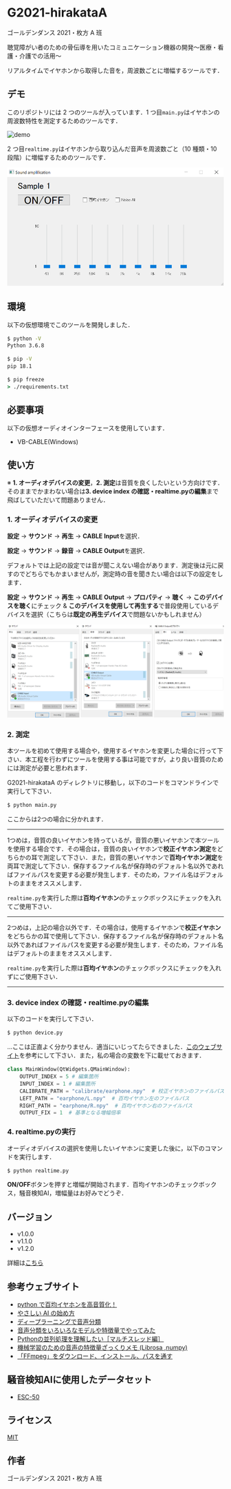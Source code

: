 # G2021-hirakataA

ゴールデンダンス 2021・枚方 A 班

聴覚障がい者のための骨伝導を用いたコミュニケーション機器の開発～医療・看護・介護での活用～

リアルタイムでイヤホンから取得した音を，周波数ごとに増幅するツールです．

## デモ

このリポジトリには 2 つのツールが入っています．1 つ目`main.py`はイヤホンの周波数特性を測定するためのツールです．

![demo](https://github.com/maikataA/G2021-hirakataA/blob/main/Img/1.gif)

2 つ目`realtime.py`はイヤホンから取り込んだ音声を周波数ごと（10 種類・10 段階）に増幅するためのツールです．

![demo](https://github.com/maikataA/G2021-hirakataA/blob/main/Img/4.png)

## 環境

以下の仮想環境でこのツールを開発しました．

```cmd
$ python -V
Python 3.6.8
```

```cmd
$ pip -V
pip 18.1
```

```cmd
$ pip freeze
> ./requirements.txt
```

## 必要事項

以下の仮想オーディオインターフェースを使用しています．

- VB-CABLE(Windows)

## 使い方

※ **1. オーディオデバイスの変更**，**2. 測定**は音質を良くしたいという方向けです．そのままでかまわない場合は**3. device index の確認・realtime.pyの編集**まで飛ばしていただいて問題ありません．

### 1. オーディオデバイスの変更

**設定** -> **サウンド** -> **再生** -> **CABLE Input**を選択．

**設定** -> **サウンド** -> **録音** -> **CABLE Output**を選択．

デフォルトでは上記の設定では音が聞こえない場合があります．測定後は元に戻すのでどちらでもかまいませんが，測定時の音を聞きたい場合は以下の設定をします．

**設定** -> **サウンド** -> **再生** -> **CABLE Output** -> **プロパティ** -> **聴く** -> **このデバイスを聴く**にチェック & **このデバイスを使用して再生する**で普段使用しているデバイスを選択（こちらは**既定の再生デバイス**で問題ないかもしれません）

![demo](https://github.com/maikataA/G2021-hirakataA/blob/main/Img/2.png)

### 2. 測定

本ツールを初めて使用する場合や，使用するイヤホンを変更した場合に行って下さい．本工程を行わずにツールを使用する事は可能ですが，より良い音質のためには測定が必要と思われます．

G2021-hirakataA のディレクトリに移動し，以下のコードをコマンドラインで実行して下さい．

```cmd
$ python main.py
```

ここからは2つの場合に分かれます．

****

1つめは，音質の良いイヤホンを持っているが，音質の悪いイヤホンで本ツールを使用する場合です．その場合は，音質の良いイヤホンで**校正イヤホン測定**をどちらかの耳で測定して下さい．また，音質の悪いイヤホンで**百均イヤホン測定**を両耳で測定して下さい．保存するファイル名が保存時のデフォルト名以外であればファイルパスを変更する必要が発生します．そのため，ファイル名はデフォルトのままをオススメします．

`realtime.py`を実行した際は**百均イヤホン**のチェックボックスにチェックを入れてご使用下さい．

****

2つめは，上記の場合以外です．その場合は，使用するイヤホンで**校正イヤホン**をどちらかの耳で使用して下さい．保存するファイル名が保存時のデフォルト名以外であればファイルパスを変更する必要が発生します．そのため，ファイル名はデフォルトのままをオススメします．

`realtime.py`を実行した際は**百均イヤホン**のチェックボックスにチェックを入れずにご使用下さい．

****

### 3. device index の確認・realtime.pyの編集

以下のコードを実行して下さい．

```cmd
$ python device.py
```

...ここは正直よく分かりません．適当にいじってたらできました．[このウェブサイト](https://hamataku.netlify.app/post/earphone/)を参考にして下さい．また，私の場合の変数を下に載せておきます．

```python
class MainWindow(QtWidgets.QMainWindow):
    OUTPUT_INDEX = 5 # 編集箇所
    INPUT_INDEX = 1 # 編集箇所
    CALIBRATE_PATH = "calibrate/earphone.npy"  # 校正イヤホンのファイルパス
    LEFT_PATH = "earphone/L.npy"  # 百均イヤホン左のファイルパス
    RIGHT_PATH = "earphone/R.npy"  # 百均イヤホン右のファイルパス
    OUTPUT_FIX = 1  # 基準となる増幅倍率
```

### 4. realtime.pyの実行

オーディオデバイスの選択を使用したいイヤホンに変更した後に，以下のコマンドを実行します．

```cmd
$ python realtime.py
```

**ON/OFF**ボタンを押すと増幅が開始されます．百均イヤホンのチェックボックス，騒音検知AI，増幅量はお好みでどうぞ．

## バージョン

- v1.0.0
- v1.1.0
- v1.2.0

詳細は[こちら](https://github.com/maikataA/G2021-hirakataA/blob/main/version_note.md)

## 参考ウェブサイト

- [python で百均イヤホンを高音質化！](https://hamataku.netlify.app/post/earphone/)
- [やさしい AI の始め方](https://poncotuki.com/ai-ml/ai-voicedlml/)
- [ディープラーニングで音声分類](https://qiita.com/cvusk/items/61cdbce80785eaf28349#augmentation)
- [音声分類をいろいろなモデルや特徴量でやってみた](https://qiita.com/kshina76/items/5686923dee2889beba7c)
- [Pythonの並列処理を理解したい［マルチスレッド編］](https://zenn.dev/ryo_kawamata/articles/python-concurrent-thread)
- [機械学習のための音声の特徴量ざっくりメモ (Librosa ,numpy)](https://qiita.com/yutalfa/items/dbd172138db60d461a56)
- [「FFmpeg」をダウンロード、インストール、パスを通す](https://nagaragawa-r.com/download-install-pass-ffmpeg/)

## 騒音検知AIに使用したデータセット

- [ESC-50](https://qiita.com/cvusk/items/61cdbce80785eaf28349#augmentation)

## ライセンス

[MIT](https://github.com/maikataA/G2021-hirakataA/blob/main/LICENSE)

## 作者

ゴールデンダンス 2021・枚方 A 班

